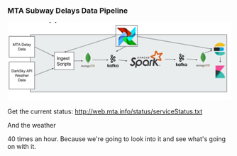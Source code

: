### MTA Subway Delays Data Pipeline

![MTA Delays Pipeline](etc/pipeline.png)

Get the current status: http://web.mta.info/status/serviceStatus.txt

And the weather

40 times an hour. Because we're going to look into it and see what's going on with it.


